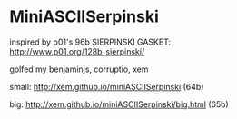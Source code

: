 # MiniASCIISerpinski

inspired by p01's 96b SIERPINSKI GASKET: http://www.p01.org/128b_sierpinski/

golfed my benjaminjs, corruptio, xem

small: http://xem.github.io/miniASCIISerpinski (64b)

big: http://xem.github.io/miniASCIISerpinski/big.html (65b)